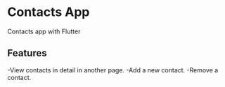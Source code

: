 # Contacts App

Contacts app with Flutter

## Features

-View contacts in detail in another page.
-Add a new contact.
-Remove a contact.
